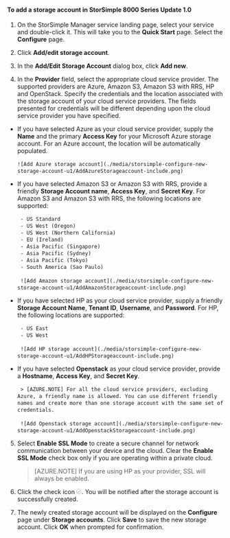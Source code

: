 <!--author=alkohli last changed: 9/17/15-->

#### To add a storage account in StorSimple 8000 Series Update 1.0

1. On the StorSimple Manager service landing page, select your service and double-click it. This will take you to the **Quick Start** page. Select the **Configure** page.

2. Click **Add/edit storage account**.

3. In the **Add/Edit Storage Account** dialog box, click **Add new**.

4. In the **Provider** field, select the appropriate cloud service provider. The supported providers are Azure, Amazon S3, Amazon S3 with RRS, HP and OpenStack. Specify the credentials and the location associated with the storage account of your cloud service providers. The fields presented for credentials will be different depending upon the cloud service provider you have specified. 
  - If you have selected Azure as your cloud service provider, supply the **Name** and the primary **Access Key** for your Microsoft Azure storage account. For an Azure account, the location will be automatically populated.

        ![Add Azure storage account](./media/storsimple-configure-new-storage-account-u1/AddAzureStorageaccount-include.png)

 - If you have selected Amazon S3 or Amazon S3 with RRS, provide a friendly **Storage Account name**, **Access Key**, and **Secret Key**. For Amazon S3 and Amazon S3 with RRS, the following locations are supported:

		- US Standard
		- US West (Oregon)
		- US West (Northern California)
		- EU (Ireland)
		- Asia Pacific (Singapore)
		- Asia Pacific (Sydney)
		- Asia Pacific (Tokyo)
		- South America (Sao Paulo)

        ![Add Amazon storage account](./media/storsimple-configure-new-storage-account-u1/AddAmazonStorageaccount-include.png)
	  		
 - If you have selected HP as your cloud service provider, supply a friendly **Storage Account Name**, **Tenant ID**, **Username**, and **Password**. For HP, the following locations are supported:

		- US East
		- US West
	  
        ![Add HP storage account](./media/storsimple-configure-new-storage-account-u1/AddHPStorageaccount-include.png)
	  		
 - If you have selected **Openstack** as your cloud service provider, provide a **Hostname**, **Access Key**, and **Secret Key**.

        > [AZURE.NOTE] For all the cloud service providers, excluding Azure, a friendly name is allowed. You can use different friendly names and create more than one storage account with the same set of credentials.

        ![Add Openstack storage account](./media/storsimple-configure-new-storage-account-u1/AddOpenstackStorageaccount-include.png)

5. Select **Enable SSL Mode** to create a secure channel for network communication between your device and the cloud. Clear the **Enable SSL Mode** check box only if you are operating within a private cloud.

      > [AZURE.NOTE] If you are using HP as your provider, SSL will always be enabled.
  		
6. Click the check icon ![check icon](./media/storsimple-configure-new-storage-account/HCS_CheckIcon-include.png). You will be notified after the storage account is successfully created.

7. The newly created storage account will be displayed on the **Configure** page under **Storage accounts**. Click **Save** to save the new storage account. Click **OK** when prompted for confirmation.
